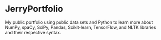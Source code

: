 # JerryPortfolio
My public portfolio using public data sets and Python to learn more about NumPy, spaCy, SciPy, Pandas, Scikit-learn, TensorFlow, and NLTK libraries and their respective syntax.
